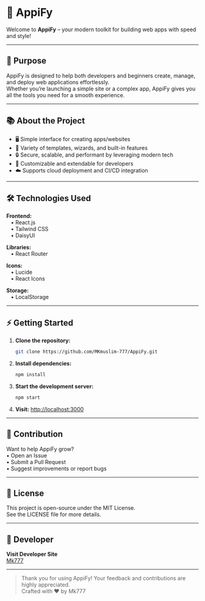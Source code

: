 # 🚀 AppiFy

Welcome to **AppiFy** – your modern toolkit for building web apps with speed and style!

---

## 🎯 Purpose

AppiFy is designed to help both developers and beginners create, manage, and deploy web applications effortlessly.  
Whether you’re launching a simple site or a complex app, AppiFy gives you all the tools you need for a smooth experience.

---

## 📚 About the Project

- 🖥️ Simple interface for creating apps/websites
- 🧩 Variety of templates, wizards, and built-in features
- 🔒 Secure, scalable, and performant by leveraging modern tech
- 🎨 Customizable and extendable for developers
- ☁️ Supports cloud deployment and CI/CD integration

---

## 🛠️ Technologies Used

**Frontend:**  
&nbsp;&nbsp;&nbsp;• React.js  
&nbsp;&nbsp;&nbsp;• Tailwind CSS  
&nbsp;&nbsp;&nbsp;• DaisyUI

**Libraries:**  
&nbsp;&nbsp;&nbsp;• React Router

**Icons:**  
&nbsp;&nbsp;&nbsp;• Lucide  
&nbsp;&nbsp;&nbsp;• React Icons

**Storage:**  
&nbsp;&nbsp;&nbsp;• LocalStorage

---

## ⚡ Getting Started

1. **Clone the repository:**
    ```bash
    git clone https://github.com/MKmuslim-777/AppiFy.git
    ```
2. **Install dependencies:**
    ```bash
    npm install
    ```
3. **Start the development server:**
    ```bash
    npm start
    ```
4. **Visit:** [http://localhost:3000](http://localhost:3000)

---

## 🤝 Contribution

Want to help AppiFy grow?  
• Open an Issue  
• Submit a Pull Request  
• Suggest improvements or report bugs

---

## 📄 License

This project is open-source under the MIT License.  
See the LICENSE file for more details.

---

## 👤 Developer

**Visit Developer Site**  
[Mk777](https://mk777.rf.gd)

---

> Thank you for using AppiFy! Your feedback and contributions are highly appreciated.  
> Crafted with ❤️ by Mk777
